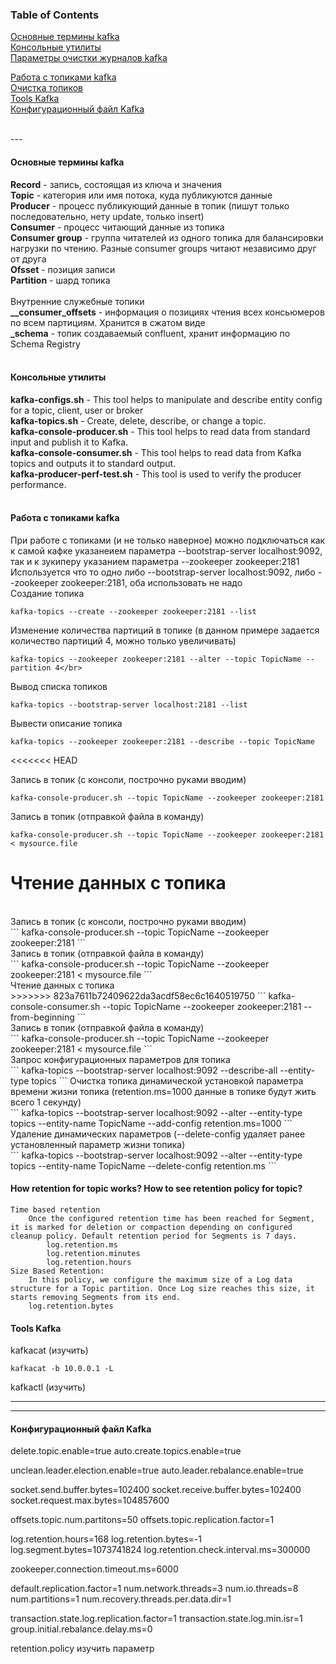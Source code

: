 ### Table of Contents </br>
[Основные термины kafka](#decription_kafka) </br>
[Консольные утилиты](#kafka_console_utilites) </br>
[Параметры очистки журналов kafka](#retention_policy_kafka) </br>

[Работа с топиками kafka](#kafka_operations_topic) </br>
[Очистка топиков](#t2) </br>
[Tools Kafka](#kafka_tools)</br>
[Конфигурационный файл Kafka](#kafka_config_file) </br>

</br>
---</br>

#### Основные термины kafka <a name="decription_kafka"></a> </br>
**Record** - запись, состоящая из ключа и значения</br>
**Topic** - категория или имя потока, куда публикуются данные</br>
**Producer** - процесс публикующий данные в топик (пишут только последовательно, нету update, только insert)</br>
**Consumer** - процесс читающий данные из топика</br>
**Consumer group** - группа читателей из одного топика для балансировки нагрузки по чтению. Разные consumer groups читают независимо друг от друга</br>
**Ofsset** - позиция записи</br>
**Partition** - шард топика</br>
</br>
Внутренние служебные топики</br>
**__consumer_offsets** - информация о позициях чтения всех консьюмеров по всем партициям. Хранится в сжатом виде</br>
**_schema** - топик создаваемый confluent, хранит информацию по Schema Registry</br>
</br>

#### Консольные утилиты <a name=kafka_console_utilites> </br>
**kafka-configs.sh** - This tool helps to manipulate and describe entity config for a topic, client, user or broker</br>
**kafka-topics.sh** - Create, delete, describe, or change a topic.</br>
**kafka-console-producer.sh** - This tool helps to read data from standard input and publish it to Kafka.</br>
**kafka-console-consumer.sh** - This tool helps to read data from Kafka topics and outputs it to standard output.</br>
**kafka-producer-perf-test.sh** - This tool is used to verify the producer performance.</br>
</br>

#### Работа с топиками kafka <a name=kafka_operations_topic> </br>
При работе с топиками (и не только наверное) можно подключаться как к самой кафке указанеием параметра --bootstrap-server localhost:9092, так и к зукиперу указанием параметра --zookeeper zookeeper:2181 </br>
Используется что то одно либо --bootstrap-server localhost:9092, либо --zookeeper zookeeper:2181, оба использовать не надо
</br>
Создание топика
```
kafka-topics --create --zookeeper zookeeper:2181 --list
```


Изменение количества партиций в топике (в данном примере задается количество партиций 4, можно только увеличивать)
```
kafka-topics --zookeeper zookeeper:2181 --alter --topic TopicName --partition 4</br>
```


Вывод списка топиков
```
kafka-topics --bootstrap-server localhost:2181 --list
```


Вывести описание топика
```
kafka-topics --zookeeper zookeeper:2181 --describe --topic TopicName
```
<<<<<<< HEAD


Запись в топик (с консоли, построчно руками вводим)
```
kafka-console-producer.sh --topic TopicName --zookeeper zookeeper:2181
```


Запись в топик (отправкой файла в команду)
```
kafka-console-producer.sh --topic TopicName --zookeeper zookeeper:2181 < mysource.file
```


Чтение данных с топика
=======
</br>
Запись в топик (с консоли, построчно руками вводим)</br>
```
kafka-console-producer.sh --topic TopicName --zookeeper zookeeper:2181
```
</br>
Запись в топик (отправкой файла в команду)</br>
```
kafka-console-producer.sh --topic TopicName --zookeeper zookeeper:2181 < mysource.file
```
</br>
Чтение данных с топика</br>
>>>>>>> 823a7611b72409622da3acdf58ec6c1640519750
```
kafka-console-consumer.sh --topic TopicName --zookeeper zookeeper:2181 --from-beginning
```
</br>
Запись в топик (отправкой файла в команду)</br>
```
kafka-console-producer.sh --topic TopicName --zookeeper zookeeper:2181 < mysource.file
```



</br>
Запрос конфигурационных параметров для топика</br>
```
kafka-topics --bootstrap-server localhost:9092 --describe-all --entity-type topics
```
Очистка топика динамической установкой параметра времени жизни топика (retention.ms=1000 данные в топике будут жить всего 1 секунду)</br>
```
kafka-topics --bootstrap-server localhost:9092 --alter --entity-type topics --entity-name TopicName --add-config retention.ms=1000
```
Удаление динамических параметров (--delete-config удаляет ранее установленный параметр жизни топика)</br>
```
kafka-topics --bootstrap-server localhost:9092 --alter --entity-type topics --entity-name TopicName --delete-config retention.ms
```
</br>

#### How retention for topic works? How to see retention policy for topic? <a name=retention_policy_kafka></a> </br>

    Time based retention
        Once the configured retention time has been reached for Segment, it is marked for deletion or compaction depending on configured cleanup policy. Default retention period for Segments is 7 days.
            log.retention.ms
            log.retention.minutes
            log.retention.hours
    Size Based Retention:
        In this policy, we configure the maximum size of a Log data structure for a Topic partition. Once Log size reaches this size, it starts removing Segments from its end.
        log.retention.bytes








#### Tools Kafka <a name=kafka_tools> </br>
kafkacat (изучить)
```
kafkacat -b 10.0.0.1 -L
```
kafkactl (изучить)


---

---
#### Конфигурационный файл Kafka <a name=kafka_config_file> </br>

delete.topic.enable=true
auto.create.topics.enable=true

unclean.leader.election.enable=true
auto.leader.rebalance.enable=true

socket.send.buffer.bytes=102400
socket.receive.buffer.bytes=102400
socket.request.max.bytes=104857600

offsets.topic.num.partitons=50
offsets.topic.replication.factor=1

log.retention.hours=168
log.retention.bytes=-1
log.segment.bytes=1073741824
log.retention.check.interval.ms=300000

zookeeper.connection.timeout.ms=6000

default.replication.factor=1
num.network.threads=3
num.io.threads=8
num.partitions=1
num.recovery.threads.per.data.dir=1

transaction.state.log.replication.factor=1
transaction.state.log.min.isr=1
group.initial.rebalance.delay.ms=0


retention.policy изучить параметр
